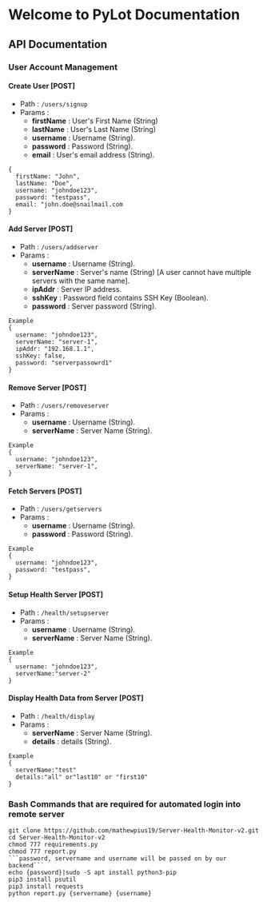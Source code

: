 # Welcome to PyLot Documentation
## API Documentation
### User Account Management
#### Create User [POST]
  * Path : `/users/signup`
  * Params :
    * <strong>firstName</strong> : User's First Name (String)
    * <strong>lastName</strong> : User's Last Name (String)
    * <strong>username</strong> : Username (String).
    * <strong>password</strong> : Password (String).
    * <strong>email</strong> : User's email address (String).
```
{
  firstName: "John",
  lastName: "Doe",
  username: "johndoe123",
  password: "testpass",
  email: "john.doe@snailmail.com
}
```

#### Add Server [POST]
  * Path : `/users/addserver`
  * Params :
    * <strong>username</strong> : Username (String).
    * <strong>serverName</strong> : Server's name (String) [A user cannot have multiple servers with the same name].
    * <strong>ipAddr</strong> : Server IP address.
    * <strong>sshKey</strong> : Password field contains SSH Key (Boolean).
    * <strong>password</strong> : Server password (String).
```
Example
{
  username: "johndoe123",
  serverName: "server-1",
  ipAddr: "192.168.1.1",
  sshKey: false,
  password: "serverpassowrd1"
}
```

#### Remove Server [POST]
  * Path : `/users/removeserver`
  * Params :
    * <strong>username</strong> : Username (String).
    * <strong>serverName</strong> : Server Name (String).
```
Example
{
  username: "johndoe123",
  serverName: "server-1",
}
```

#### Fetch Servers [POST]
  * Path : `/users/getservers`
  * Params :
    * <strong>username</strong> : Username (String).
    * <strong>password</strong> : Password (String).
```
Example
{
  username: "johndoe123",
  password: "testpass",
}
```
#### Setup Health Server [POST]
  * Path : `/health/setupserver`
  * Params :
    * <strong>username</strong> : Username (String).
    * <strong>serverName</strong> : Server Name (String).
```
Example
{
  username: "johndoe123",
  serverName:"server-2"
}
```
#### Display Health Data from Server [POST]
  * Path : `/health/display`
  * Params :
    * <strong>serverName</strong> : Server Name (String).
    * <strong>details</strong> : details (String).
```
Example
{
  serverName:"test"
  details:"all" or"last10" or "first10"
}
```

### Bash Commands that are required for automated login into remote server
    git clone https://github.com/mathewpius19/Server-Health-Monitor-v2.git
    cd Server-Health-Monitor-v2
    chmod 777 requirements.py
    chmod 777 report.py
    ```password, servername and username will be passed on by our backend```
    echo {password}|sudo -S apt install python3-pip
    pip3 install psutil
    pip3 install requests
    python report.py {servername} {username}

